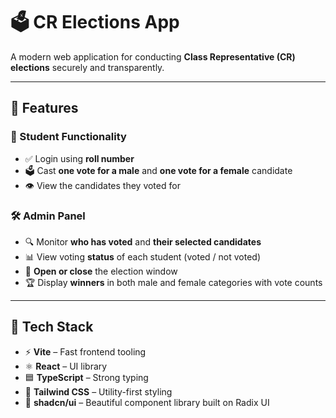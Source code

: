 
# 🗳️ CR Elections App

A modern web application for conducting **Class Representative (CR) elections** securely and transparently.

---

## 📌 Features

### 👤 Student Functionality
- ✅ Login using **roll number**
- 🗳️ Cast **one vote for a male** and **one vote for a female** candidate
- 👁️ View the candidates they voted for

### 🛠️ Admin Panel
- 🔍 Monitor **who has voted** and **their selected candidates**
- 📊 View voting **status** of each student (voted / not voted)
- 🔄 **Open or close** the election window
- 🏆 Display **winners** in both male and female categories with vote counts

---

## 🧰 Tech Stack

- ⚡ **Vite** – Fast frontend tooling
- ⚛️ **React** – UI library
- 🟦 **TypeScript** – Strong typing
- 🎨 **Tailwind CSS** – Utility-first styling
- 🧱 **shadcn/ui** – Beautiful component library built on Radix UI




